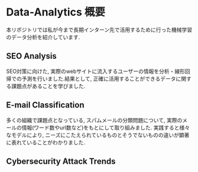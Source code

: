# Data-Analytics 概要
本リポジトリでは私が今まで長期インターン先で活用するために行った機械学習のデータ分析を紹介しています. 

## SEO Analysis 
SEO対策に向けた, 実際のwebサイトに流入するユーザーの情報を分析・線形回帰での予測を行いました.結果として, 正確に活用することができるデータに関する課題点があることを学びました.

## E-mail Classification
多くの組織で課題点となっている, スパムメールの分類問題について, 実際のメールの情報(ワード数やurl数など)をもとにして取り組みました. 実践すると様々なモデルにより, ニーズにこたえられているものとそうでないものの違いが顕著に表れていることがわかりました. 

## Cybersecurity Attack Trends

